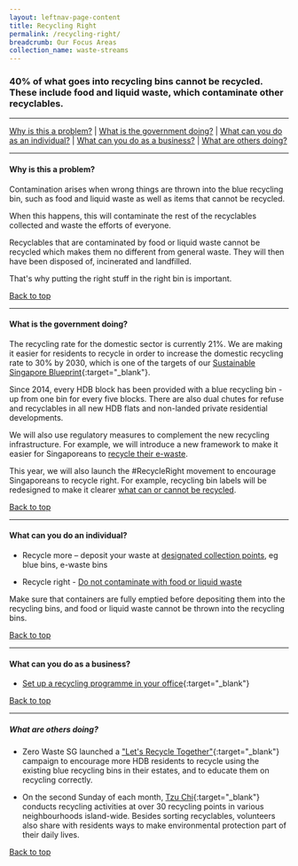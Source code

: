 ```yaml
---
layout: leftnav-page-content
title: Recycling Right
permalink: /recycling-right/
breadcrumb: Our Focus Areas
collection_name: waste-streams
---
```


### 40% of what goes into recycling bins cannot be recycled. These include food and liquid waste, which contaminate other recyclables.

-------------------


[Why is this a problem?](#why) | [What is the government doing?](#govt) | [What can you do as an individual?](#individual) | [What can you do as a business?](#biz) | [What are others doing?](#partners)


-------------------


<a name="why"></a>
#### Why is this a problem? 


Contamination arises when wrong things are thrown into the blue recycling bin, such as food and liquid waste as well as items that cannot be recycled.

When this happens, this will contaminate the rest of the recyclables collected and waste the efforts of everyone. 

Recyclables that are contaminated by food or liquid waste cannot be recycled which makes them no different from general waste. They will then have been disposed of, incinerated and landfilled. 

That's why putting the right stuff in the right bin is important. 



[Back to top](#top)

-------------------

<a name="govt"></a>
#### What is the government doing? 

The recycling rate for the domestic sector is currently 21%. We are making it easier for residents to recycle in order to increase the domestic recycling rate to 30% by 2030, which is one of the targets of our [Sustainable Singapore Blueprint](www.sustainablesingapore.gov.sg){:target="_blank"}. 

Since 2014, every HDB block has been provided with a blue recycling bin - up from one bin for every five blocks. There are also dual chutes for refuse and recyclables in all new HDB flats and non-landed private residential developments.

We will also use regulatory measures to complement the new recycling infrastructure. For example, we will introduce a new framework to make it easier for Singaporeans to [recycle their e-waste](/waste-streams/e-waste/).

This year, we will also launch the #RecycleRight movement to encourage Singaporeans to recycle right. For example, recycling bin labels will be redesigned to make it clearer [what can or cannot be recycled](/recycle/what-to-recycle/).

[Back to top](#top)

-------------------

<a name="individual"></a>

#### What can you do an individual?

*	Recycle more – deposit your waste at [designated collection points](/recycle/where-to-recycle/), eg blue bins, e-waste bins

*	Recycle right - [Do not contaminate with food or liquid waste](/recycle/how-to-recycle/)

Make sure that containers are fully emptied before depositing them into the recycling bins, and food or liquid waste cannot be thrown into the recycling bins.

[Back to top](#top)

-------------------

<a name="biz"></a>

#### What can you do as a business?

* [Set up a recycling programme in your office](https://www.nea.gov.sg/docs/default-source/resource/participate/3r-guidebook-for-offices.pdf){:target="_blank"}


[Back to top](#top)

-------------------

<a name="partners"></a>

##### What are others doing?

* Zero Waste SG launched a ["Let's Recycle Together"](http://www.zerowastesg.com/recycle/){:target="_blank"}
 campaign to encourage more HDB residents to recycle using the existing blue recycling bins in their estates, and to educate them on recycling correctly.

* On the second Sunday of each month, [Tzu Chi](https://www.tzuchi.org.sg/en/events/islandwide-recycling-day/){:target="_blank"} conducts recycling activities at over 30 recycling points in various neighbourhoods island-wide. Besides sorting recyclables, volunteers also share with residents ways to make environmental protection part of their daily lives.

[Back to top](#top)
